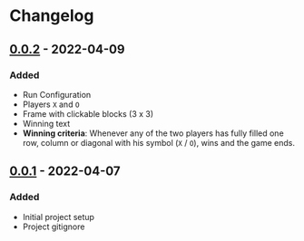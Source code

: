 # Changelog

<!-- ## Types of changes
- `Added` for new features.
- `Changed` for changes in existing functionality.
- `Deprecated` for soon-to-be removed features.
- `Removed` for now removed features.
- `Fixed` for any bug fixes.
- `Security` in case of vulnerabilities. -->

## [0.0.2] - 2022-04-09

### Added

- Run Configuration
- Players `X` and `O`
- Frame with clickable blocks (3 x 3) 
- Winning text
- **Winning criteria**: Whenever any of the two players has fully filled one row, column or diagonal with his symbol (`X` / `O`), wins and the game ends.

## [0.0.1] - 2022-04-07

### Added

- Initial project setup
- Project gitignore

[0.0.2]: https://github.com/scriptjumper/Tic-Tac-Toe-Java/releases/tag/v0.0.2
[0.0.1]: https://github.com/scriptjumper/Tic-Tac-Toe-Java/releases/tag/v0.0.1
